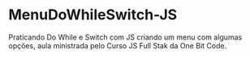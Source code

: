 # MenuDoWhileSwitch-JS
Praticando Do While e Switch com JS criando um menu com algumas opções, aula ministrada pelo Curso JS Full Stak da One Bit Code. 
